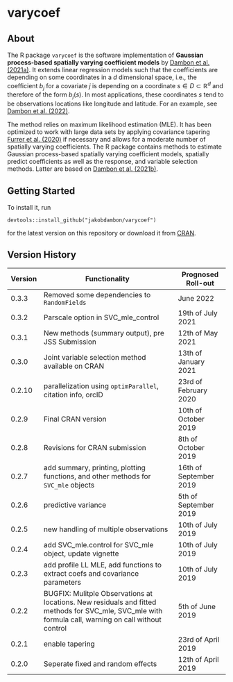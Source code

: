 # varycoef

## About

The R package `varycoef` is the software implementation of **Gaussian process-based spatially varying coefficient models** by [Dambon et al. (2021a)](https://www.sciencedirect.com/science/article/pii/S2211675320300646). It extends linear regression models such that the coefficients are depending on some coordinates in a $d$ dimensional space, i.e., the coefficient $b_j$ for a covariate $j$ is depending on a coordinate $s \in D \subset \mathbb{R}^d$ and therefore of the form $b_j(s)$. In most applications, these coordinates $s$ tend to be observations locations like longitude and latitude. For an example, see [Dambon et al. (2022)](https://sjes.springeropen.com/articles/10.1186/s41937-021-00080-2).

The method relies on maximum likelihood estimation (MLE). It has been optimized to work with large data sets by applying covariance tapering [Furrer et al. (2020)](https://www.jstor.org/stable/27594195) if necessary and allows for a moderate number of spatially varying coefficients. The R package contains methods to estimate Gaussian process-based spatially varying coefficient models, spatially predict coefficients as well as the response, and variable selection methods. Latter are based on [Dambon et al. (2021b)](https://arxiv.org/abs/2101.01932).

## Getting Started

To install it, run

```
devtools::install_github("jakobdambon/varycoef")
```

for the latest version on this repository or download it from [CRAN](https://cran.r-project.org/web/packages/varycoef/index.html).


## Version History

| Version | Functionality                                                                                                                                        | Prognosed Roll-out     |
|----------------------|---------------------------------|-----------------|
| 0.3.3   | Removed some dependencies to `RandomFields`                                                                                                          | June 2022              |
| 0.3.2   | Parscale option in SVC_mle_control                                                                                                                   | 19th of July 2021      |
| 0.3.1   | New methods (summary output), pre JSS Submission                                                                                                     | 12th of May 2021       |
| 0.3.0   | Joint variable selection method available on CRAN                                                                                                    | 13th of January 2021   |
| 0.2.10  | parallelization using `optimParallel`, citation info, orcID                                                                                          | 23rd of February 2020  |
| 0.2.9   | Final CRAN version                                                                                                                                   | 10th of October 2019   |
| 0.2.8   | Revisions for CRAN submission                                                                                                                        | 8th of October 2019    |
| 0.2.7   | add summary, printing, plotting functions, and other methods for `SVC_mle` objects                                                                   | 16th of September 2019 |
| 0.2.6   | predictive variance                                                                                                                                  | 5th of September 2019  |
| 0.2.5   | new handling of multiple observations                                                                                                                | 10th of July 2019      |
| 0.2.4   | add SVC_mle.control for SVC_mle object, update vignette                                                                                              | 10th of July 2019      |
| 0.2.3   | add profile LL MLE, add functions to extract coefs and covariance parameters                                                                         | 10th of July 2019      |
| 0.2.2   | BUGFIX: Mulitple Observations at locations. New residuals and fitted methods for SVC_mle, SVC_mle with formula call, warning on call without control | 5th of June 2019       |
| 0.2.1   | enable tapering                                                                                                                                      | 23rd of April 2019     |
| 0.2.0   | Seperate fixed and random effects                                                                                                                    | 12th of April 2019     |
